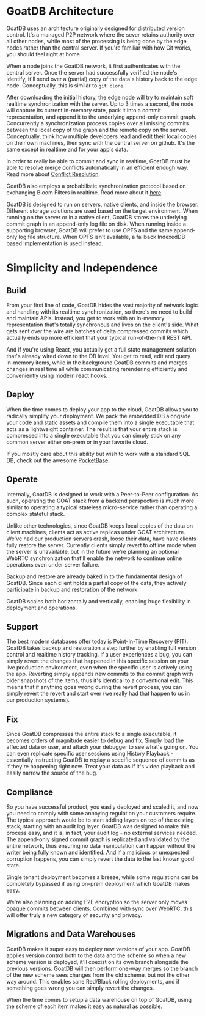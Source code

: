 # GoatDB Architecture

GoatDB uses an architecture originally designed for distributed version control. It's a managed P2P network where the sever retains authority over all other nodes, while most of the processing is being done by the edge nodes rather than the central server. If you're familiar with how Git works, you should feel right at home.

When a node joins the GoatDB network, it first authenticates with the central server. Once the server had successfully verified the node's identify, it'll send over a (partial) copy of the data's history back to the edge node. Conceptually, this is similar to `git clone`.

After downloading the initial history, the edge node will try to maintain soft realtime synchronization with the server. Up to 3 times a second, the node will capture its current in-memory state, pack it into a commit representation, and append it to the underlying append-only commit graph. Concurrently a synchronization process copies over all missing commits between the local copy of the graph and the remote copy on the server. Conceptually, think how multiple developers read and edit their local copies on their own machines, then sync with the central server on github. It's the same except in realtime and for your app's data.

In order to really be able to commit and sync in realtime, GoatDB must be able to resolve merge conflicts automatically in an efficient enough way. Read more about [Conflict Resolution](./conflict-resolution.md).

GoatDB also employs a probabilistic synchronization protocol based on exchanging Bloom Filters in realtime. Read more about it [here](./sync.md).

GoatDB is designed to run on servers, native clients, and inside the browser. Different storage solutions are used based on the target environment. When running on the server or in a native client, GoatDB stores the underlying commit graph in an append-only log file on disk. When running inside a supporting browser, GoatDB will prefer to use OPFS and the same append-only log file structure. When OPFS isn't available, a fallback IndexedDB based implementation is used instead.

# Simplicity and Independence

## Build

From your first line of code, GoatDB hides the vast majority of network logic and handling with its realtime synchronization, so there's no need to build and maintain APIs. Instead, you get to work with an in-memory representation that's totally synchronous and lives on the client's side. What gets sent over the wire are batches of delta compressed commits which actually ends up more efficient that your typical run-of-the-mill REST API.

And if you're using React, you actually get a full state management solution that's already wired down to the DB level. You get to read, edit and query in-memory items, while in the background GoatDB commits and merges changes in real time all while communicating rerendering efficiently and conveniently using modern react hooks.

## Deploy

When the time comes to deploy your app to the cloud, GoatDB allows you to radically simplify your deployment. We pack the embedded DB alongside your code and static assets and compile them into a single executable that acts as a lightweight container. The result is that your entire stack is compressed into a single executable that you can simply stick on any common server either on-prem or in your favorite cloud.

If you mostly care about this ability but wish to work with a standard SQL DB, check out the awesome [PocketBase](https://pocketbase.io/).

## Operate

Internally, GoatDB is designed to work with a Peer-to-Peer configuration. As such, operating the GOAT stack from a backend perspective is much more similar to operating a typical stateless micro-service rather than operating a complex stateful stack.

Unlike other technologies, since GoatDB keeps local copies of the data on client machines, clients act as active replicas under GOAT architecture. We've had our production servers crash, loose their data, have have clients fully restore the server. Currently clients simply revert to offline mode when the server is unavailable, but in the future we're planning an optional WebRTC synchronization that'll enable the network to continue online operations even under server failure.

Backup and restore are already baked in to the fundamental design of GoatDB. Since each client holds a partial copy of the data, they actively participate in backup and restoration of the network.

GoatDB scales both horizontally and vertically, enabling huge flexibility in deployment and operations.

## Support

The best modern databases offer today is Point-In-Time Recovery (PIT). GoatDB takes backup and restoration a step further by enabling full version control and realtime history tracking. If a user experiences a bug, you can simply revert the changes that happened in this specific session on your live production environment, even when the specific user is actively using the app. Reverting simply appends new commits to the commit graph with older snapshots of the items, thus it's identical to a conventional edit. This means that if anything goes wrong during the revert process, you can simply revert the revert and start over (we really had that happen to us in our production systems).

## Fix

Since GoatDB compresses the entire stack to a single executable, it becomes orders of magnitude easier to debug and fix. Simply load the affected data or user, and attach your debugger to see what's going on. You can even replicate specific user sessions using History Playback - essentially instructing GoatDB to replay a specific sequence of commits as if they're happening right now. Treat your data as if it's video playback and easily narrow the source of the bug.

## Compliance

So you have successful product, you easily deployed and scaled it, and now you need to comply with some annoying regulation your customers require. The typical approach would be to start adding layers on top of the existing stack, starting with an audit log layer. GoatDB was designed to make this process easy, and it is, in fact, your audit log - no external services needed. The append-only signed commit graph is replicated and validated by the entire network, thus ensuring no data manipulation can happen without the writer being fully known and identified. And if a malicious or unexpected corruption happens, you can simply revert the data to the last known good state.

Single tenant deployment becomes a breeze, while some regulations can be completely bypassed if using on-prem deployment which GoatDB makes easy.

We're also planning on adding E2E encryption so the server only moves opaque commits between clients. Combined with sync over WebRTC, this will offer truly a new category of security and privacy.

## Migrations and Data Warehouses

GoatDB makes it super easy to deploy new versions of your app. GoatDB applies version control both to the data and the scheme so when a new scheme version is deployed, it'll coexist on its own branch alongside the previous versions. GoatDB will then perform one-way merges so the branch of the new scheme sees changes from the old scheme, but not the other way around. This enables sane Red/Black rolling deployments, and if something goes wrong you can simply revert the changes.

When the time comes to setup a data warehouse on top of GoatDB, using the scheme of each item makes it easy as natural as possible.
